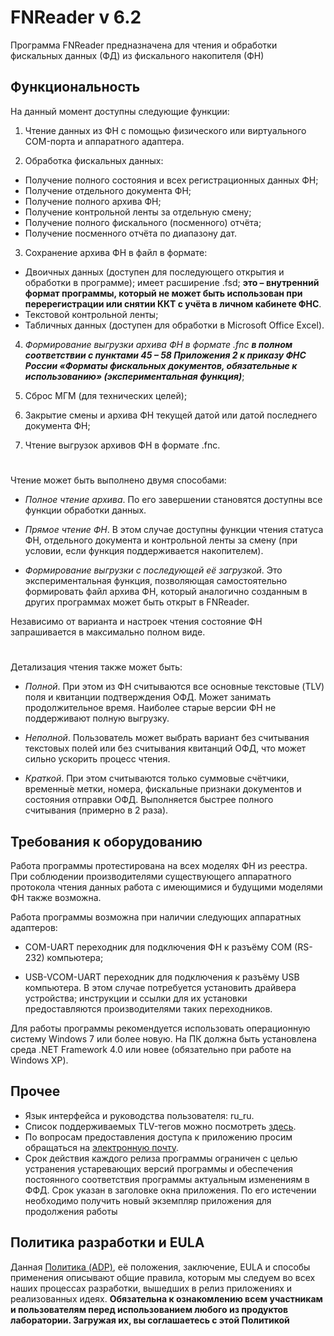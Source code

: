 # FNReader v 6.2

Программа FNReader предназначена для чтения и обработки фискальных данных (ФД) из фискального накопителя (ФН)



## Функциональность

На данный момент доступны следующие функции:

1. Чтение данных из ФН с помощью физического или виртуального COM-порта и аппаратного адаптера.

2. Обработка фискальных данных:
- Получение полного состояния и всех регистрационных данных ФН;
- Получение отдельного документа ФН;
- Получение полного архива ФН;
- Получение контрольной ленты за отдельную смену;
- Получение полного фискального (посменного) отчёта;
- Получение посменного отчёта по диапазону дат.

3. Сохранение архива ФН в файл в формате:
- Двоичных данных (доступен для последующего открытия и обработки в программе); имеет расширение .fsd;
**это – внутренний формат программы, который не может быть использован при перерегистрации или снятии ККТ с учёта в личном кабинете ФНС**.
- Текстовой контрольной ленты;
- Табличных данных (доступен для обработки в Microsoft Office Excel).

4. *Формирование выгрузки архива ФН в формате .fnc **в полном соответствии с пунктами 45 – 58 Приложения 2 к приказу ФНС России «Форматы фискальных документов, обязательные к использованию» (экспериментальная функция)***;

5. Сброс МГМ (для технических целей);

6. Закрытие смены и архива ФН текущей датой или датой последнего документа ФН;

7. Чтение выгрузок архивов ФН в формате .fnc.

#

Чтение может быть выполнено двумя способами:

- *Полное чтение архива*. По его завершении становятся доступны все функции обработки данных.

- *Прямое чтение ФН*. В этом случае доступны функции чтения статуса ФН, отдельного документа и контрольной ленты за смену (при условии,
если функция поддерживается накопителем).

- *Формирование выгрузки с последующей её загрузкой*. Это экспериментальная функция, позволяющая самостоятельно формировать файл архива ФН,
который аналогично созданным в других программах может быть открыт в FNReader.

Независимо от варианта и настроек чтения состояние ФН запрашивается в максимально полном виде.

#

Детализация чтения также может быть:

- *Полной*. При этом из ФН считываются все основные текстовые (TLV) поля и квитанции подтверждения ОФД. Может занимать продолжительное
время. Наиболее старые версии ФН не поддерживают полную выгрузку.

- *Неполной*. Пользователь может выбрать вариант без считывания текстовых полей или без считывания квитанций ОФД, что может сильно
ускорить процесс чтения.

- *Краткой*. При этом считываются только суммовые счётчики, временны́е метки, номера, фискальные признаки документов и состояния
отправки ОФД. Выполняется быстрее полного считывания (примерно в 2 раза).



## Требования к оборудованию

Работа программы протестирована на всех моделях ФН из реестра. При соблюдении производителями существующего аппаратного протокола
чтения данных работа с имеющимися и будущими моделями ФН также возможна.

Работа программы возможна при наличии следующих аппаратных адаптеров:

- COM-UART переходник для подключения ФН к разъёму COM (RS-232) компьютера;

- USB-VCOM-UART переходник для подключения к разъёму USB компьютера. В этом случае потребуется установить драйвера устройства;
инструкции и ссылки для их установки предоставляются производителями таких переходников.

Для работы программы рекомендуется использовать операционную систему Windows 7 или более новую.
На ПК должна быть установлена среда .NET Framework 4.0 или новее (обязательно при работе на Windows XP).



## Прочее

- Язык интерфейса и руководства пользователя: ru_ru.
- Список поддерживаемых TLV-тегов можно посмотреть [здесь](https://github.com/adslbarxatov/FNReader/blob/master/src/FNEnums.h).
- По вопросам предоставления доступа к приложению просим обращаться на [электронную почту](mailto://adslbarxatov@scat-m.ru).
- Срок действия каждого релиза программы ограничен с целью устранения устаревающих версий программы и обеспечения
постоянного соответствия программы актуальным изменениям в ФФД. Срок указан в заголовке окна приложения. По его истечении
необходимо получить новый экземпляр приложения для продолжения работы



## Политика разработки и EULA

Данная [Политика (ADP)](https://vk.com/@rdaaow_fupl-adp), её положения, заключение, EULA и способы применения
описывают общие правила, которым мы следуем во всех наших процессах разработки, вышедших в релиз приложениях
и реализованных идеях.
**Обязательна к ознакомлению всем участникам и пользователям перед использованием любого из продуктов лаборатории.
Загружая их, вы соглашаетесь с этой Политикой**
